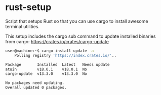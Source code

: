 # rust-setup
Script that setups Rust so that you can use cargo to install awesome terminal utilities.

This setup includes the cargo sub command to update installed binaries from cargo: https://crates.io/crates/cargo-update

```bash
user@machine:~$ cargo install-update -a
    Polling registry 'https://index.crates.io/'..

Package       Installed  Latest   Needs update
atuin         v18.0.1    v18.0.1  No
cargo-update  v13.3.0    v13.3.0  No

No packages need updating.
Overall updated 0 packages.
```
